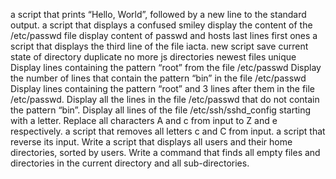 a script that prints “Hello, World”, followed by a new line to the standard output.
a script that displays a confused smiley
display the content of the /etc/passwd file
display content of passwd and hosts
last lines
first ones
a script that displays the third line of the file iacta.
new script
save current state of directory
duplicate
no more js
directories
newest files
unique
Display lines containing the pattern “root” from the file /etc/passwd
Display the number of lines that contain the pattern “bin” in the file /etc/passwd
Display lines containing the pattern “root” and 3 lines after them in the file /etc/passwd.
Display all the lines in the file /etc/passwd that do not contain the pattern “bin”.
Display all lines of the file /etc/ssh/sshd_config starting with a letter.
Replace all characters A and c from input to Z and e respectively.
a script that removes all letters c and C from input.
a script that reverse its input.
Write a script that displays all users and their home directories, sorted by users.
Write a command that finds all empty files and directories in the current directory and all sub-directories.
